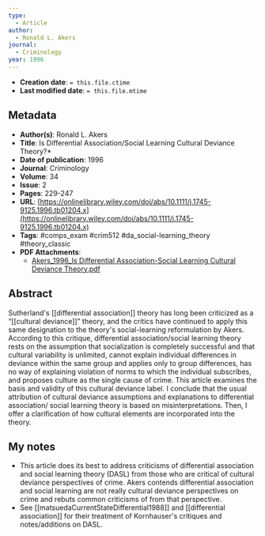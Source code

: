 ```yaml
---
type:
  - Article
author:
  - Ronald L. Akers
journal:
  - Criminology
year: 1996
---
```


* **Creation date**: `= this.file.ctime`
* **Last modified date**: `= this.file.mtime`

## Metadata

* **Author(s)**: Ronald L. Akers
* **Title**: Is Differential Association/Social Learning Cultural Deviance Theory?*
* **Date of publication**: 1996
* **Journal**: Criminology
* **Volume**: 34
* **Issue**: 2
* **Pages**: 229-247
* **URL**: [https://onlinelibrary.wiley.com/doi/abs/10.1111/j.1745-9125.1996.tb01204.x](https://onlinelibrary.wiley.com/doi/abs/10.1111/j.1745-9125.1996.tb01204.x)
* **Tags**: #comps_exam #crim512 #da_social-learning_theory #theory_classic 
* **PDF Attachments**:
  * [Akers_1996_Is Differential Association-Social Learning Cultural Deviance Theory.pdf](zotero://open-pdf/library/items/3JU4FDJS)

## Abstract

Sutherland's [[differential association]] theory has long been criticized as a “[[cultural deviance]]” theory, and the critics have continued to apply this same designation to the theory's social-learning reformulation by Akers. According to this critique, differential association/social learning theory rests on the assumption that socialization is completely successful and that cultural variability is unlimited, cannot explain individual differences in deviance within the same group and applies only to group differences, has no way of explaining violation of norms to which the individual subscribes, and proposes culture as the single cause of crime. This article examines the basis and validity of this cultural deviance label. I conclude that the usual attribution of cultural deviance assumptions and explanations to differential association/ social learning theory is based on misinterpretations. Then, I offer a clarification of how cultural elements are incorporated into the theory.

## My notes

* This article does its best to address criticisms of differential association and social learning theory (DASL) from those who are critical of cultural deviance perspectives of crime. Akers contends differential association and social learning are not really cultural deviance perspectives on crime and rebuts common criticisms of from that perspective.
* See [[matsuedaCurrentStateDifferential1988]]  and [[differential association]] for their treatment of Kornhauser's critiques and notes/additions on DASL.